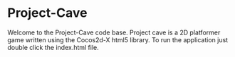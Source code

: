 Project-Cave
============

Welcome to the Project-Cave code base. Project cave is a 2D platformer game written using the Cocos2d-X html5 library. To run the application just double click the index.html file. 

